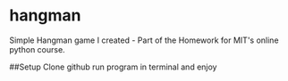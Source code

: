 # hangman

Simple Hangman game I created - Part of the Homework for MIT's online python course.

##Setup
Clone github
run program in terminal and enjoy
